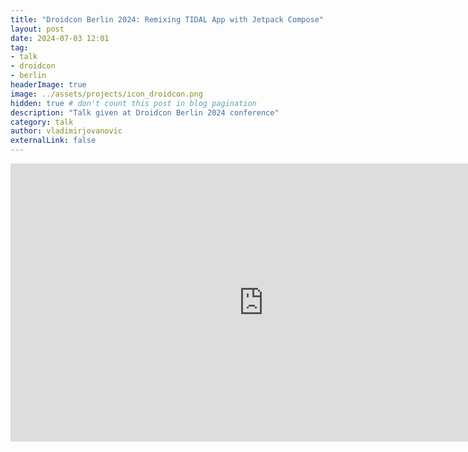 ```yaml
---
title: "Droidcon Berlin 2024: Remixing TIDAL App with Jetpack Compose"
layout: post
date: 2024-07-03 12:01
tag: 
- talk 
- droidcon
- berlin
headerImage: true
image: ../assets/projects/icon_droidcon.png
hidden: true # don't count this post in blog pagination
description: "Talk given at Droidcon Berlin 2024 conference"
category: talk
author: vladimirjovanovic
externalLink: false
---
```

<p style="text-align: center">
	<iframe width="810" height="445"  src="https://player.vimeo.com/video/995355614?autopause=0&amp;autoplay=0&amp;color=00adef&amp;portrait=0&amp;byline=0&amp;title=0" frameborder="0" allowfullscreen="allowfullscreen"></iframe>
</p>
